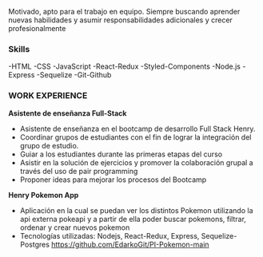 Motivado, apto para el
trabajo en equipo.
Siempre buscando aprender
nuevas habilidades y asumir
responsabilidades
adicionales y crecer
profesionalmente

### Skills

-HTML
-CSS
-JavaScript
-React-Redux
-Styled-Components
-Node.js
-Express
-Sequelize
-Git-Github

### WORK EXPERIENCE

__Asistente de enseñanza Full-Stack__

- Asistente de enseñanza en el bootcamp de
desarrollo Full Stack Henry.
- Coordinar grupos de estudiantes con el fin de lograr
la integración del grupo de estudio.
- Guiar a los estudiantes durante las primeras etapas
del curso
- Asistir en la solución de ejercicios y promover la
colaboración grupal a través del uso de pair
programming
- Proponer ideas para mejorar los procesos del
Bootcamp

__Henry Pokemon App__

- Aplicación en la cual se puedan ver los distintos
Pokemon utilizando la api externa pokeapi y a partir
de ella poder buscar pokemons, filtrar, ordenar y
crear nuevos pokemon
- Tecnologías utilizadas: Nodejs, React-Redux, Express,
Sequelize-Postgres
https://github.com/EdarkoGit/PI-Pokemon-main
